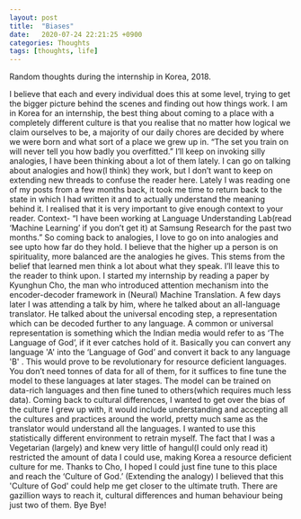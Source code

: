 ```yaml
---
layout: post
title:  "Biases"
date:   2020-07-24 22:21:25 +0900
categories: Thoughts
tags: [thoughts, life]
---
```


Random thoughts during the internship in Korea, 2018.  


I believe that each and every individual does this at some level, trying to get the bigger picture behind the scenes and finding out how things work. I am in Korea for an internship, the best thing about coming to a place with a completely different culture is that you realise that no matter how logical we claim ourselves to be, a majority of our daily chores are decided by where we were born and what sort of a place we grew up in.
“The set you train on will never tell you how badly you overfitted.” I’ll keep on invoking silly analogies, I have been thinking about a lot of them lately. I can go on talking about analogies and how(I think) they work, but I don’t want to keep on extending new threads to confuse the reader here. Lately I was reading one of my posts from a few months back, it took me time to return back to the state in which I had written it and to actually understand the meaning behind it. I realised that it is very important to give enough context to your reader. Context- “I have been working at Language Understanding Lab(read ‘Machine Learning’ if you don’t get it) at Samsung Research for the past two months.” So coming back to analogies, I love to go on into analogies and see upto how far do they hold. I believe that the higher up a person is on spirituality, more balanced are the analogies he gives. This stems from the belief that learned men think a lot about what they speak. I’ll leave this to the reader to think upon.
I started my internship by reading a paper by Kyunghun Cho, the man who introduced attention mechanism into the encoder-decoder framework in (Neural) Machine Translation. A few days later I was attending a talk by him, where he talked about an all-language translator. He talked about the universal encoding step, a representation which can be decoded further to any language. A common or universal representation is something which the Indian media would refer to as ‘The Language of God’, if it ever catches hold of it. Basically you can convert any language 'A' into the ‘Language of God’ and convert it back to any language 'B' . This would prove to be revolutionary for resource deficient languages. You don’t need tonnes of data for all of them, for it suffices to fine tune the model to these languages at later stages. The model can be trained on data-rich languages and then fine tuned to others(which requires much less data).
Coming back to cultural differences, I wanted to get over the bias of the culture I grew up with, it would include understanding and accepting all the cultures and practices around the world, pretty much same as the translator would understand all the languages. I wanted to use this statistically different environment to retrain myself. The fact that I was a Vegetarian (largely) and knew very little of hangul(I could only read it) restricted the amount of data I could use, making Korea a resource deficient culture for me. Thanks to Cho, I hoped I could just fine tune to this place and reach the ‘Culture of God.’ (Extending the analogy) I believed that this 'Culture of God' could help me get closer to the ultimate truth. There are gazillion ways to reach it, cultural differences and human behaviour being just two of them.
Bye Bye!